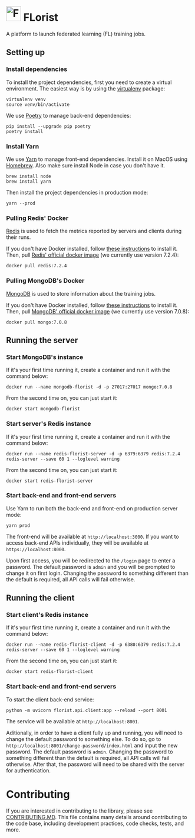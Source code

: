 # <img src="https://github.com/VectorInstitute/FLorist/assets/11467898/5c7bcdef-311f-4a88-ae72-ed16f76b7c03" alt="FLorist logo" width="40"/> FLorist

A platform to launch federated learning (FL) training jobs.

## Setting up

### Install dependencies

To install the project dependencies, first you need to create a virtual environment.
The easiest way is by using the [virtualenv](https://pypi.org/project/virtualenv/) package:

```shell
virtualenv venv
source venv/bin/activate
```

We use [Poetry](https://python-poetry.org/) to manage back-end dependencies:

```shell
pip install --upgrade pip poetry
poetry install
```

### Install Yarn

We use [Yarn](https://yarnpkg.com/) to manage front-end dependencies. Install it on MacOS
using [Homebrew](https://brew.sh/). Also make sure install Node in case you don't have it.

```shell
brew install node
brew install yarn
```

Then install the project dependencies in production mode:
```shell
yarn --prod
```

### Pulling Redis' Docker

[Redis](https://redis.io/) is used to fetch the metrics reported by servers and clients during their runs.


If you don't have Docker installed, follow [these instructions](https://docs.docker.com/desktop/)
to install it. Then, pull [Redis' official docker image](https://hub.docker.com/_/redis)
(we currently use version 7.2.4):
```shell
docker pull redis:7.2.4
```

### Pulling MongoDB's Docker

[MongoDB](https://www.mongodb.com) is used to store information about the training jobs.

If you don't have Docker installed, follow [these instructions](https://docs.docker.com/desktop/)
to install it. Then, pull [MongoDB' official docker image](https://hub.docker.com/_/mongo)
(we currently use version 7.0.8):
```shell
docker pull mongo:7.0.8
```

## Running the server

### Start MongoDB's instance

If it's your first time running it, create a container and run it with the command below:
```shell
docker run --name mongodb-florist -d -p 27017:27017 mongo:7.0.8
```

From the second time on, you can just start it:
```shell
docker start mongodb-florist
```

### Start server's Redis instance

If it's your first time running it, create a container and run it with the command below:
```shell
docker run --name redis-florist-server -d -p 6379:6379 redis:7.2.4 redis-server --save 60 1 --loglevel warning
```

From the second time on, you can just start it:
```shell
docker start redis-florist-server
```

### Start back-end and front-end servers

Use Yarn to run both the back-end and front-end on production server mode:

```shell
yarn prod
```

The front-end will be available at `http://localhost:3000`. If you want to access
back-end APIs individually, they will be available at `https://localhost:8000`.

Upon first access, you will be redirected to the `/login` page to enter a password.
The default password is `admin` and you will be prompted to change it on first login.
Changing the password to something different than the default is required, all API calls
will fail otherwise.

## Running the client

### Start client's Redis instance

If it's your first time running it, create a container and run it with the command below:
```shell
docker run --name redis-florist-client -d -p 6380:6379 redis:7.2.4 redis-server --save 60 1 --loglevel warning
```

From the second time on, you can just start it:
```shell
docker start redis-florist-client
```

### Start back-end and front-end servers

To start the client back-end service:

```shell
python -m uvicorn florist.api.client:app --reload --port 8001
```

The service will be available at `http://localhost:8001`.

Aditionally, in order to have a client fully up and running, you will need to change the
default password to something else. To do so, go to `http://localhost:8001/change-password/index.html`
and input the new password. The default password is `admin`. Changing the password
to something different than the default is required, all API calls will fail otherwise.
After that, the password will need to be shared with the server for authentication.

# Contributing

If you are interested in contributing to the library, please see [CONTRIBUTING.MD](CONTRIBUTING.md).
This file contains many details around contributing to the code base, including development
practices, code checks, tests, and more.
